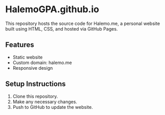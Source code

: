 # HalemoGPA.github.io

This repository hosts the source code for Halemo.me, a personal website built using HTML, CSS, and hosted via GitHub Pages.

## Features
- Static website
- Custom domain: halemo.me
- Responsive design

## Setup Instructions
1. Clone this repository.
2. Make any necessary changes.
3. Push to GitHub to update the website.

